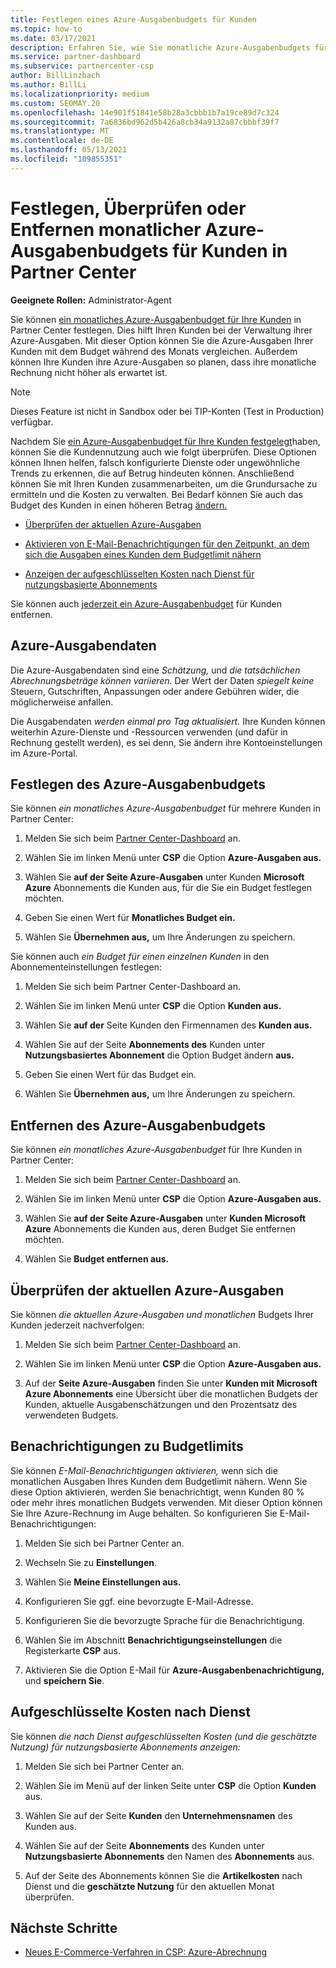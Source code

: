 ```yaml
---
title: Festlegen eines Azure-Ausgabenbudgets für Kunden
ms.topic: how-to
ms.date: 03/17/2021
description: Erfahren Sie, wie Sie monatliche Azure-Ausgabenbudgets für Ihre Kunden festlegen oder entfernen sowie Azure-Ausgabendaten anzeigen und budgetbezogene Benachrichtigungen festlegen.
ms.service: partner-dashboard
ms.subservice: partnercenter-csp
author: BillLinzbach
ms.author: BillLi
ms.localizationpriority: medium
ms.custom: SEOMAY.20
ms.openlocfilehash: 14e901f51841e58b28a3cbbb1b7a19ce89d7c324
ms.sourcegitcommit: 7a6836bd962d5b426a8cb34a9132a87cbbbf39f7
ms.translationtype: MT
ms.contentlocale: de-DE
ms.lasthandoff: 05/13/2021
ms.locfileid: "109855351"
---
```

# <a name="set-check-or-remove-monthly-azure-spending-budgets-for-customers-in-partner-center"></a>Festlegen, Überprüfen oder Entfernen monatlicher Azure-Ausgabenbudgets für Kunden in Partner Center

**Geeignete Rollen:** Administrator-Agent

Sie können [ein monatliches Azure-Ausgabenbudget für Ihre Kunden](#set-azure-spending-budget) in Partner Center festlegen. Dies hilft Ihren Kunden bei der Verwaltung ihrer Azure-Ausgaben. Mit dieser Option können Sie die Azure-Ausgaben Ihrer Kunden mit dem Budget während des Monats vergleichen. Außerdem können Ihre Kunden ihre Azure-Ausgaben so planen, dass ihre monatliche Rechnung nicht höher als erwartet ist.

> [!NOTE]  
> Dieses Feature ist nicht in Sandbox oder bei TIP-Konten (Test in Production) verfügbar.

Nachdem Sie [ein Azure-Ausgabenbudget für Ihre Kunden festgelegt](#set-azure-spending-budget)haben, können Sie die Kundennutzung auch wie folgt überprüfen. Diese Optionen können Ihnen helfen, falsch konfigurierte Dienste oder ungewöhnliche Trends zu erkennen, die auf Betrug hindeuten können. Anschließend können Sie mit Ihren Kunden zusammenarbeiten, um die Grundursache zu ermitteln und die Kosten zu verwalten. Bei Bedarf können Sie auch das Budget des Kunden in einen höheren Betrag [ändern.](#set-azure-spending-budget)

- [Überprüfen der aktuellen Azure-Ausgaben](#check-current-azure-spending)

- [Aktivieren von E-Mail-Benachrichtigungen für den Zeitpunkt, an dem sich die Ausgaben eines Kunden dem Budgetlimit nähern](#notifications-for-budget-limits)

- [Anzeigen der aufgeschlüsselten Kosten nach Dienst für nutzungsbasierte Abonnements](#itemized-costs-by-service)

Sie können auch [jederzeit ein Azure-Ausgabenbudget](#remove-azure-spending-budget) für Kunden entfernen.

## <a name="azure-spending-data"></a>Azure-Ausgabendaten

Die Azure-Ausgabendaten sind eine *Schätzung,* und *die tatsächlichen Abrechnungsbeträge können variieren.* Der Wert der Daten *spiegelt keine* Steuern, Gutschriften, Anpassungen oder andere Gebühren wider, die möglicherweise anfallen.

Die Ausgabendaten *werden einmal pro Tag aktualisiert.* Ihre Kunden können weiterhin Azure-Dienste und -Ressourcen verwenden (und dafür in Rechnung gestellt werden), es sei denn, Sie ändern ihre Kontoeinstellungen im Azure-Portal.

## <a name="set-azure-spending-budget"></a>Festlegen des Azure-Ausgabenbudgets

Sie können *ein monatliches Azure-Ausgabenbudget* für mehrere Kunden in Partner Center:

1. Melden Sie sich beim [Partner Center-Dashboard](https://partner.microsoft.com/dashboard/) an.

2. Wählen Sie im linken Menü unter **CSP** die Option **Azure-Ausgaben aus.**

3. Wählen Sie **auf der Seite Azure-Ausgaben** unter Kunden **Microsoft Azure** Abonnements die Kunden aus, für die Sie ein Budget festlegen möchten.

4. Geben Sie einen Wert für **Monatliches Budget ein.**

5. Wählen Sie **Übernehmen aus,** um Ihre Änderungen zu speichern.

Sie können auch *ein Budget für einen einzelnen Kunden* in den Abonnementeinstellungen festlegen:

1. Melden Sie sich beim Partner Center-Dashboard an.

2. Wählen Sie im linken Menü unter **CSP** die Option **Kunden aus.**

3. Wählen Sie **auf der** Seite Kunden den Firmennamen des **Kunden aus.**

4. Wählen Sie auf der Seite **Abonnements des** Kunden unter **Nutzungsbasiertes Abonnement** die Option Budget ändern **aus.**

5. Geben Sie einen Wert für das Budget ein.

6. Wählen Sie **Übernehmen aus,** um Ihre Änderungen zu speichern.

## <a name="remove-azure-spending-budget"></a>Entfernen des Azure-Ausgabenbudgets

Sie können *ein monatliches Azure-Ausgabenbudget* für Ihre Kunden in Partner Center:

1. Melden Sie sich beim [Partner Center-Dashboard](https://partner.microsoft.com/dashboard/) an.

2. Wählen Sie im linken Menü unter **CSP** die Option **Azure-Ausgaben aus.**

3. Wählen Sie **auf der Seite Azure-Ausgaben** unter **Kunden Microsoft Azure** Abonnements die Kunden aus, deren Budget Sie entfernen möchten.

4. Wählen Sie **Budget entfernen aus.**

## <a name="check-current-azure-spending"></a>Überprüfen der aktuellen Azure-Ausgaben

Sie können *die aktuellen Azure-Ausgaben und monatlichen* Budgets Ihrer Kunden jederzeit nachverfolgen:

1. Melden Sie sich beim [Partner Center-Dashboard](https://partner.microsoft.com/dashboard/) an.

2. Wählen Sie im linken Menü unter **CSP** die Option **Azure-Ausgaben aus.**

3. Auf der **Seite Azure-Ausgaben** finden Sie unter **Kunden mit Microsoft Azure Abonnements** eine Übersicht über die monatlichen Budgets der Kunden, aktuelle Ausgabenschätzungen und den Prozentsatz des verwendeten Budgets.

## <a name="notifications-for-budget-limits"></a>Benachrichtigungen zu Budgetlimits

Sie können *E-Mail-Benachrichtigungen aktivieren,* wenn sich die monatlichen Ausgaben Ihres Kunden dem Budgetlimit nähern. Wenn Sie diese Option aktivieren, werden Sie benachrichtigt, wenn Kunden 80 % oder mehr ihres monatlichen Budgets verwenden. Mit dieser Option können Sie Ihre Azure-Rechnung im Auge behalten. So konfigurieren Sie E-Mail-Benachrichtigungen:

1. Melden Sie sich bei Partner Center an.

2. Wechseln Sie zu **Einstellungen**.

3. Wählen Sie **Meine Einstellungen aus.**

4. Konfigurieren Sie ggf. eine bevorzugte E-Mail-Adresse.

5. Konfigurieren Sie die bevorzugte Sprache für die Benachrichtigung.

6. Wählen Sie im Abschnitt **Benachrichtigungseinstellungen** die Registerkarte **CSP** aus.

7. Aktivieren Sie die Option E-Mail für **Azure-Ausgabenbenachrichtigung,** und **speichern Sie**.


## <a name="itemized-costs-by-service"></a>Aufgeschlüsselte Kosten nach Dienst

Sie können *die nach Dienst aufgeschlüsselten Kosten (und die geschätzte Nutzung) für nutzungsbasierte Abonnements anzeigen:*

1. Melden Sie sich bei Partner Center an.

2. Wählen Sie im Menü auf der linken Seite unter **CSP** die Option **Kunden** aus.

3. Wählen Sie auf der Seite **Kunden** den **Unternehmensnamen** des Kunden aus.

4. Wählen Sie auf der Seite **Abonnements** des Kunden unter **Nutzungsbasierte Abonnements** den Namen des **Abonnements** aus.

5. Auf der Seite des Abonnements können Sie die **Artikelkosten** nach Dienst und die **geschätzte Nutzung** für den aktuellen Monat überprüfen.


## <a name="next-steps"></a>Nächste Schritte

- [Neues E-Commerce-Verfahren in CSP: Azure-Abrechnung](azure-plan-billing.md)
